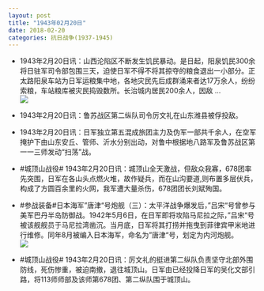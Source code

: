 ```yaml
---
layout: post
title: "1943年02月20日"
date: 2018-02-20
categories: 抗日战争(1937-1945)
---
```


<meta name="referrer" content="no-referrer" />

- 1943年2月20日讯：山西沦陷区不断发生饥民暴动。是日起，阳泉饥民300余将日驻军司令部包围三天，迫使日军不得不将其掠夺的粮食退出一小部分。正太路阳泉车站为日军运粮集中地，各地灾民先后成群涌来者达17万余人，纷纷索粮，车站粮库被灾民捣毁数所。长治城内居民200余人，因敌 ... <br/><img src="https://wx4.sinaimg.cn/large/aca367d8ly1fon9d87l8mj20c8090dfw.jpg" />

- 1943年2月20日讯：鲁苏战区第二纵队司令厉文礼在山东潍县被俘投敌。 

- 1943年2月20日讯：日军独立第五混成旅团主力及伪军一部共千余人，在空军掩护下由山东安丘、管师、沂水分别出动，对鲁中根据地八路军及鲁苏战区第一一三师发动“扫荡”战。 

- #城顶山战役# 1943年2月20日讯：城顶山全天激战，但敌众我寡，678团率先突围，日军在各山头点燃火堆，故作疑兵，而在山沟要道,则布置多层伏兵，构成了方圆百余里的火网，我军遭大量杀伤，678团团长刘斌殉国。 

- #参战装备#日本海军”唐津“号炮舰（三）：太平洋战争爆发后，”吕宋“号曾参与美军巴丹半岛防御战。1942年5月6日，在日军即将攻陷马尼拉之际，”吕宋“号被该舰舰员于马尼拉湾凿沉。当月底，日军将其打捞并拖曳到菲律宾甲米地进行维修。同年8月被编入日本海军，命名为”唐津“号，划定为内河炮舰。 <br/><img src="https://wx2.sinaimg.cn/large/aca367d8ly1fomokltgluj209d0gqta5.jpg" />

- #城顶山战役# 1943年2月20日讯：厉文礼的挺进第二纵队负责坚守北部外围防线，死伤惨重，被迫南撤，退往城顶山。日军由已经投降日军的吴化文部引路，将113师师部及该师第678团、第二纵队围于城顶山。 

